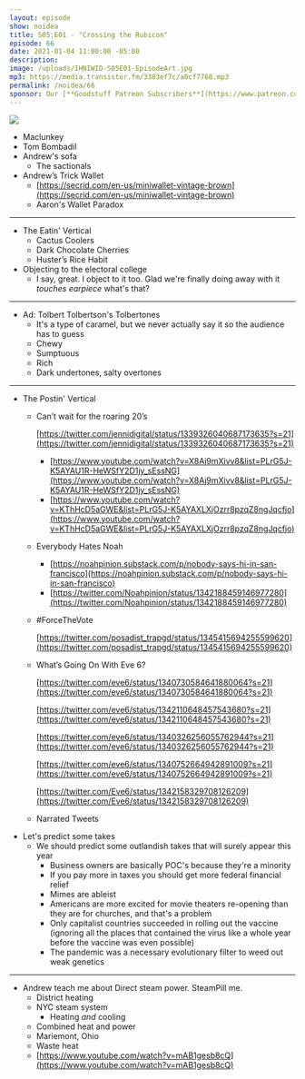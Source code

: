```yaml
---
layout: episode
show: noidea
title: S05:E01 - "Crossing the Rubicon"
episode: 66
date: 2021-01-04 11:00:00 -05:00
description: 
image: /uploads/IHNIWID-S05E01-EpisodeArt.jpg
mp3: https://media.transistor.fm/3383ef7c/a0cf7768.mp3
permalink: /noidea/66
sponsor: Our [**Goodstuff Patreon Subscribers**](https://www.patreon.com/goodstuff "Goodstuff on Patreon") and listeners just like you! Support your favorite podcasts directly to get access to the discord and more.
---
```


![](/uploads/IHNIWID-S05E01-EpisodeArt.jpg)

- Maclunkey
- Tom Bombadil
- Andrew's sofa
    - The sactionals
- Andrew’s Trick Wallet
    - [https://secrid.com/en-us/miniwallet-vintage-brown](https://secrid.com/en-us/miniwallet-vintage-brown)
    - Aaron's Wallet Paradox

---

- The Eatin' Vertical
    - Cactus Coolers
    - Dark Chocolate Cherries
    - Huster’s Rice Habit
- Objecting to the electoral college
    - I say, great. I object to it too. Glad we're finally doing away with it *touches earpiece* what's that?

---

- Ad: Tolbert Tolbertson's Tolbertones
    - It's a type of caramel, but we never actually say it so the audience has to guess
    - Chewy
    - Sumptuous
    - Rich
    - Dark undertones, salty overtones

---

- The Postin' Vertical
    - Can’t wait for the roaring 20’s

        [https://twitter.com/jennidigital/status/1339326040687173635?s=21](https://twitter.com/jennidigital/status/1339326040687173635?s=21)

        - [https://www.youtube.com/watch?v=X8Aj9mXivv8&list=PLrG5J-K5AYAU1R-HeWSfY2D1jy_sEssNG](https://www.youtube.com/watch?v=X8Aj9mXivv8&list=PLrG5J-K5AYAU1R-HeWSfY2D1jy_sEssNG)
        - [https://www.youtube.com/watch?v=KThHcD5aGWE&list=PLrG5J-K5AYAXLXjOzrr8pzqZ8ngJqcfjo](https://www.youtube.com/watch?v=KThHcD5aGWE&list=PLrG5J-K5AYAXLXjOzrr8pzqZ8ngJqcfjo)
    - Everybody Hates Noah
        - [https://noahpinion.substack.com/p/nobody-says-hi-in-san-francisco](https://noahpinion.substack.com/p/nobody-says-hi-in-san-francisco)
        - [https://twitter.com/Noahpinion/status/1342188459146977280](https://twitter.com/Noahpinion/status/1342188459146977280)
    - #ForceTheVote

        [https://twitter.com/posadist_trapgd/status/1345415694255599620](https://twitter.com/posadist_trapgd/status/1345415694255599620)

    - What’s Going On With Eve 6?

        [https://twitter.com/eve6/status/1340730584641880064?s=21](https://twitter.com/eve6/status/1340730584641880064?s=21)

        [https://twitter.com/eve6/status/1342110648457543680?s=21](https://twitter.com/eve6/status/1342110648457543680?s=21)

        [https://twitter.com/eve6/status/1340326256055762944?s=21](https://twitter.com/eve6/status/1340326256055762944?s=21)

        [https://twitter.com/eve6/status/1340752664942891009?s=21](https://twitter.com/eve6/status/1340752664942891009?s=21)

        [https://twitter.com/Eve6/status/1342158329708126209](https://twitter.com/Eve6/status/1342158329708126209)

    - Narrated Tweets
- Let's predict some takes
    - We should predict some outlandish takes that will surely appear this year
        - Business owners are basically POC's because they're a minority
        - If you pay more in taxes you should get more federal financial relief
        - Mimes are ableist
        - Americans are more excited for movie theaters re-opening than they are for churches, and that's a problem
        - Only capitalist countries succeeded in rolling out the vaccine (ignoring all the places that contained the virus like a whole year before the vaccine was even possible)
        - The pandemic was a necessary evolutionary filter to weed out weak genetics

---

- Andrew teach me about Direct steam power. SteamPill me.
    - District heating
    - NYC steam system
        - Heating *and* cooling
    - Combined heat and power
    - Mariemont, Ohio
    - Waste heat
    - [https://www.youtube.com/watch?v=mAB1gesb8cQ](https://www.youtube.com/watch?v=mAB1gesb8cQ)
